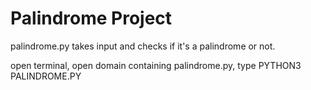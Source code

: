 # Palindrome Project

palindrome.py takes input and checks if it's a palindrome or not.

open terminal, open domain containing palindrome.py, type PYTHON3 PALINDROME.PY
